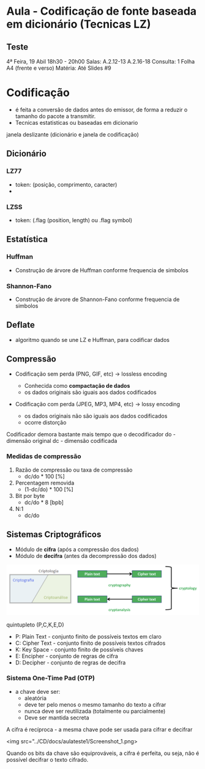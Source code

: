 # Aula - Codificação de fonte baseada em dicionário (Tecnicas LZ)

## Teste 

4ª Feira, 19 Abil
18h30 - 20h00
Salas: A.2.12-13 A.2.16-18
Consulta: 1 Folha A4 (frente e verso)
Matéria: Até Slides #9

# Codificação

- é feita a conversão de dados antes do emissor, de forma a reduzir o tamanho do pacote a transmitir.
- Tecnicas estatisticas ou baseadas em dicionario

janela deslizante (dicionário e janela de codificação)

## Dicionário
### LZ77
- token: (posição, comprimento, caracter)
- 

### LZSS
- token: (.flag (position, length) ou .flag symbol)

## Estatística
### Huffman 
- Construção de árvore de Huffman conforme frequencia de simbolos

### Shannon-Fano
- Construção de árvore de Shannon-Fano conforme frequencia de simbolos

## Deflate

- algoritmo quando se une LZ e Huffman, para codificar dados

## Compressão
- Codificação sem perda (PNG, GIF, etc) -> lossless encoding
  - Conhecida como **compactação de dados**
  - os dados originais são iguais aos dados codificados

- Codificação com perda (JPEG, MP3, MP4, etc) -> lossy encoding
  - os dados originais não são iguais aos dados codificados
  - ocorre distorção

Codificador demora bastante mais tempo que o decodificador
do - dimensão original
dc - dimensão codificada

### Medidas de compressão

1) Razão de compressão ou taxa de compressão
   - dc/do * 100 [%]
2) Percentagem removida
   - (1-dc/do) * 100 [%]
3) Bit por byte
   - dc/do * 8 [bpb]
4) N:1
   - dc/do

## Sistemas Criptográficos

- Módulo de **cifra** (após a compressão dos dados)
- Módulo de **decifra** (antes da decompressão dos dados)

<img src="../CD/docs/aulateste1/Screenshot_2.png">

quintupleto (P,C,K,E,D)

- P: Plain Text - conjunto finito de possíveis textos em claro
- C: Cipher Text - conjunto finito de possíveis textos cifrados
- K: Key Space - conjunto finito de possíveis chaves
- E: Encipher - conjunto de regras de cifra
- D: Decipher - conjunto de regras de decifra

### Sistema One-Time Pad (OTP)

- a chave deve ser:
  - aleatória
  - deve ter pelo menos o mesmo tamanho do texto a cifrar
  - nunca deve ser reutilizada (totalmente ou parcialmente) 
  - Deve ser mantida secreta

A cifra é recíproca - a mesma chave pode ser usada para cifrar e decifrar

<img src="../CD/docs/aulateste1/Screenshot_1.png>

Quando os bits da chave são equiprováveis, a cifra é perfeita, ou seja, não é possível decifrar o texto cifrado.